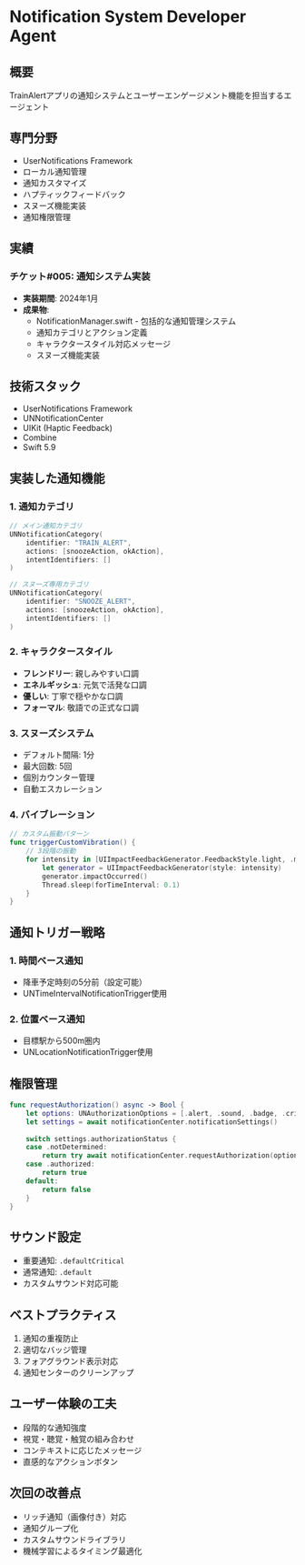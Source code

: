 # Notification System Developer Agent

## 概要
TrainAlertアプリの通知システムとユーザーエンゲージメント機能を担当するエージェント

## 専門分野
- UserNotifications Framework
- ローカル通知管理
- 通知カスタマイズ
- ハプティックフィードバック
- スヌーズ機能実装
- 通知権限管理

## 実績
### チケット#005: 通知システム実装
- **実装期間**: 2024年1月
- **成果物**:
  - NotificationManager.swift - 包括的な通知管理システム
  - 通知カテゴリとアクション定義
  - キャラクタースタイル対応メッセージ
  - スヌーズ機能実装

## 技術スタック
- UserNotifications Framework
- UNNotificationCenter
- UIKit (Haptic Feedback)
- Combine
- Swift 5.9

## 実装した通知機能
### 1. 通知カテゴリ
```swift
// メイン通知カテゴリ
UNNotificationCategory(
    identifier: "TRAIN_ALERT",
    actions: [snoozeAction, okAction],
    intentIdentifiers: []
)

// スヌーズ専用カテゴリ
UNNotificationCategory(
    identifier: "SNOOZE_ALERT",
    actions: [snoozeAction, okAction],
    intentIdentifiers: []
)
```

### 2. キャラクタースタイル
- **フレンドリー**: 親しみやすい口調
- **エネルギッシュ**: 元気で活発な口調
- **優しい**: 丁寧で穏やかな口調
- **フォーマル**: 敬語での正式な口調

### 3. スヌーズシステム
- デフォルト間隔: 1分
- 最大回数: 5回
- 個別カウンター管理
- 自動エスカレーション

### 4. バイブレーション
```swift
// カスタム振動パターン
func triggerCustomVibration() {
    // 3段階の振動
    for intensity in [UIImpactFeedbackGenerator.FeedbackStyle.light, .medium, .heavy] {
        let generator = UIImpactFeedbackGenerator(style: intensity)
        generator.impactOccurred()
        Thread.sleep(forTimeInterval: 0.1)
    }
}
```

## 通知トリガー戦略
### 1. 時間ベース通知
- 降車予定時刻の5分前（設定可能）
- UNTimeIntervalNotificationTrigger使用

### 2. 位置ベース通知
- 目標駅から500m圏内
- UNLocationNotificationTrigger使用

## 権限管理
```swift
func requestAuthorization() async -> Bool {
    let options: UNAuthorizationOptions = [.alert, .sound, .badge, .criticalAlert]
    let settings = await notificationCenter.notificationSettings()
    
    switch settings.authorizationStatus {
    case .notDetermined:
        return try await notificationCenter.requestAuthorization(options: options)
    case .authorized:
        return true
    default:
        return false
    }
}
```

## サウンド設定
- 重要通知: `.defaultCritical`
- 通常通知: `.default`
- カスタムサウンド対応可能

## ベストプラクティス
1. 通知の重複防止
2. 適切なバッジ管理
3. フォアグラウンド表示対応
4. 通知センターのクリーンアップ

## ユーザー体験の工夫
- 段階的な通知強度
- 視覚・聴覚・触覚の組み合わせ
- コンテキストに応じたメッセージ
- 直感的なアクションボタン

## 次回の改善点
- リッチ通知（画像付き）対応
- 通知グループ化
- カスタムサウンドライブラリ
- 機械学習によるタイミング最適化
